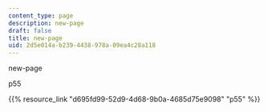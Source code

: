 ```yaml
---
content_type: page
description: new-page
draft: false
title: new-page
uid: 2d5e014a-b239-4438-978a-09ea4c28a118
---
```

new-page

p55

{{% resource_link "d695fd99-52d9-4d68-9b0a-4685d75e9098" "p55" %}}